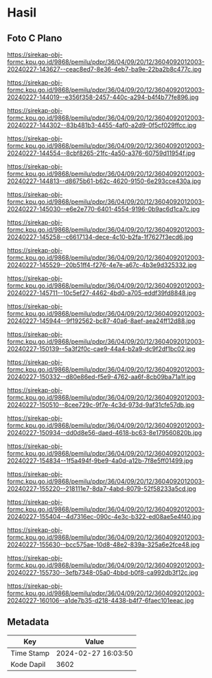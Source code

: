 # Hasil

## Foto C Plano

https://sirekap-obj-formc.kpu.go.id/9868/pemilu/pdpr/36/04/09/20/12/3604092012003-20240227-143627--ceac8ed7-8e36-4eb7-ba9e-22ba2b8c477c.jpg

https://sirekap-obj-formc.kpu.go.id/9868/pemilu/pdpr/36/04/09/20/12/3604092012003-20240227-144019--e356f358-2457-440c-a294-b4f4b77fe896.jpg

https://sirekap-obj-formc.kpu.go.id/9868/pemilu/pdpr/36/04/09/20/12/3604092012003-20240227-144302--83b481b3-4455-4af0-a2d9-0f5cf029ffcc.jpg

https://sirekap-obj-formc.kpu.go.id/9868/pemilu/pdpr/36/04/09/20/12/3604092012003-20240227-144554--8cbf8265-21fc-4a50-a376-60759d11954f.jpg

https://sirekap-obj-formc.kpu.go.id/9868/pemilu/pdpr/36/04/09/20/12/3604092012003-20240227-144813--d8675b61-b62c-4620-9150-6e293cce430a.jpg

https://sirekap-obj-formc.kpu.go.id/9868/pemilu/pdpr/36/04/09/20/12/3604092012003-20240227-145030--e6e2e770-6401-4554-9196-0b9ac6d1ca7c.jpg

https://sirekap-obj-formc.kpu.go.id/9868/pemilu/pdpr/36/04/09/20/12/3604092012003-20240227-145258--c6617134-dece-4c10-b2fa-1f7627f3ecd6.jpg

https://sirekap-obj-formc.kpu.go.id/9868/pemilu/pdpr/36/04/09/20/12/3604092012003-20240227-145529--20b51ff4-f276-4e7e-a67c-4b3e9d325332.jpg

https://sirekap-obj-formc.kpu.go.id/9868/pemilu/pdpr/36/04/09/20/12/3604092012003-20240227-145711--10c5ef27-4462-4bd0-a705-eddf39fd8848.jpg

https://sirekap-obj-formc.kpu.go.id/9868/pemilu/pdpr/36/04/09/20/12/3604092012003-20240227-145944--9f192562-bc87-40a6-8aef-aea24ff12d88.jpg

https://sirekap-obj-formc.kpu.go.id/9868/pemilu/pdpr/36/04/09/20/12/3604092012003-20240227-150139--5a3f2f0c-cae9-44a4-b2a9-dc9f2df1bc02.jpg

https://sirekap-obj-formc.kpu.go.id/9868/pemilu/pdpr/36/04/09/20/12/3604092012003-20240227-150332--d80e86ed-f5e9-4762-aa6f-8cb09ba71a1f.jpg

https://sirekap-obj-formc.kpu.go.id/9868/pemilu/pdpr/36/04/09/20/12/3604092012003-20240227-150510--8cee729c-9f7e-4c3d-973d-9af31cfe57db.jpg

https://sirekap-obj-formc.kpu.go.id/9868/pemilu/pdpr/36/04/09/20/12/3604092012003-20240227-150934--dd0d8e56-daed-4618-bc63-8e179560820b.jpg

https://sirekap-obj-formc.kpu.go.id/9868/pemilu/pdpr/36/04/09/20/12/3604092012003-20240227-154834--1f5a494f-9be9-4a0d-a12b-7f8e5ff01499.jpg

https://sirekap-obj-formc.kpu.go.id/9868/pemilu/pdpr/36/04/09/20/12/3604092012003-20240227-155220--218111e7-8da7-4abd-8079-52f58233a5cd.jpg

https://sirekap-obj-formc.kpu.go.id/9868/pemilu/pdpr/36/04/09/20/12/3604092012003-20240227-155404--4d7316ec-090c-4e3c-b322-ed08ae5e4f40.jpg

https://sirekap-obj-formc.kpu.go.id/9868/pemilu/pdpr/36/04/09/20/12/3604092012003-20240227-155630--bcc575ae-10d8-48e2-839a-325a6e2fce48.jpg

https://sirekap-obj-formc.kpu.go.id/9868/pemilu/pdpr/36/04/09/20/12/3604092012003-20240227-155730--3efb7348-05a0-4bbd-b0f8-ca992db3f12c.jpg

https://sirekap-obj-formc.kpu.go.id/9868/pemilu/pdpr/36/04/09/20/12/3604092012003-20240227-160106--a1de7b35-d218-4438-b4f7-6faec101eeac.jpg


## Metadata

| Key        | Value               |
| ---------- | ------------------- |
| Time Stamp | 2024-02-27 16:03:50 |
| Kode Dapil | 3602                |



